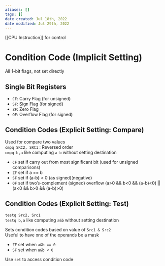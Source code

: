 ```yaml
---
aliases: []
tags: [] 
date created: Jul 18th, 2022
date modified: Jul 29th, 2022
---
```

[[CPU Instruction]] for control
# Condition Code (Implicit Setting)
All 1-bit flags, not set directly

## Single Bit Registers
- `CF`: Carry Flag (for unsigned)
- `SF`: Sign Flag (for signed)
- `ZF`: Zero Flag
- `OF`: Overflow Flag (for signed)

## Condition Codes (Explicit Setting: Compare)
Used for compare two values  
`cmpq SRC2, SRC1` : Reversed order  
`cmpq b,a` like computing `a-b` without setting destination

- `CF` set if carry out from most significant bit (used for unsigned comparisons)
- `ZF` set if a == b
- `SF` set if (a-b) < 0 (as signed)(negative)
- `OF` set if two’s-complement (signed) overflow (a>0 && b<0 && (a-b)<0) || (a<0 && b>0 && (a-b)>0)

## Condition Codes (Explicit Setting: Test)
`testq Src2, Src1`  
`testq b,a` like computing `a&b` without setting destination

Sets condition codes based on value of `Src1 & Src2`  
Useful to have one of the operands be a mask

- `ZF` set when `a&b == 0`
- `SF` set when `a&b < 0`

Use `set` to access condition code